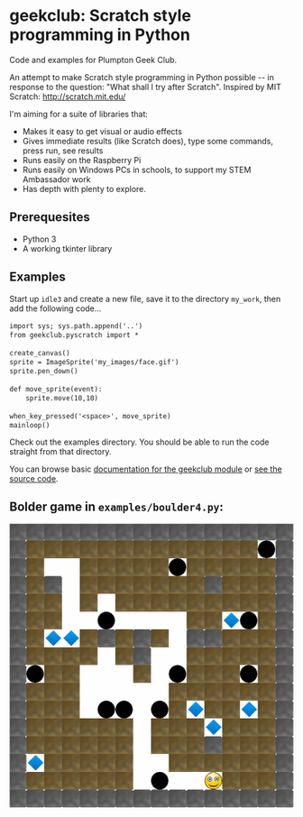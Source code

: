 geekclub: Scratch style programming in Python
=============================================

Code and examples for Plumpton Geek Club.

An attempt to make Scratch style programming in Python possible -- in
response to the question: "What shall I try after Scratch". Inspired by MIT Scratch: http://scratch.mit.edu/

I'm aiming for a suite of libraries that:

* Makes it easy to get visual or audio effects
* Gives immediate results (like Scratch does), type some commands, press run, see results
* Runs easily on the Raspberry Pi
* Runs easily on Windows PCs in schools, to support my STEM Ambassador work
* Has depth with plenty to explore.

Prerequesites
-------------

* Python 3
* A working tkinter library

Examples
--------

Start up `idle3` and create a new file, save it to the directory `my_work`, then add the following code...

```
import sys; sys.path.append('..')
from geekclub.pyscratch import *
  
create_canvas()
sprite = ImageSprite('my_images/face.gif')
sprite.pen_down()

def move_sprite(event):
    sprite.move(10,10)

when_key_pressed('<space>', move_sprite)
mainloop()
```

Check out the examples directory. You should be able to run the code straight
from that directory.

You can browse basic [documentation for the geekclub module](http://htmlpreview.github.io/?https://github.com/ericclack/geekclub/blob/master/geekclub/pyscratch.html) or [see the source code](https://github.com/ericclack/geekclub/blob/master/geekclub/pyscratch.py).

## Bolder game in `examples/boulder4.py`:

![boulder screen shot](/images/boulder.png)



